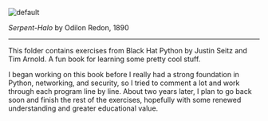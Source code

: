 
![default](https://github.com/andykeefe/andykeefe/assets/154836099/229671e9-4339-4c6d-8f8a-f048d47968d8)

_Serpent-Halo_ by Odilon Redon, 1890

----------------------------------------------------------------------------------------------------------------------------------
This folder contains exercises from Black Hat Python by Justin Seitz and Tim Arnold. A fun book for learning
some pretty cool stuff. 

I began working on this book before I really had a strong foundation in Python, networking, and security,
so I tried to comment a lot and work through each program line by line. About two years later, I plan to go back soon
and finish the rest of the exercises, hopefully with some renewed understanding and greater educational value. 

